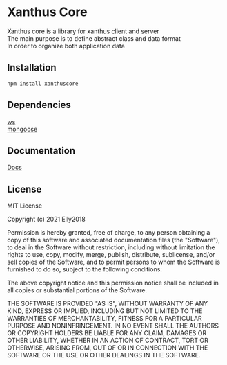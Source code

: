# Xanthus Core

Xanthus core is a library for xanthus client and server\
The main purpose is to define abstract class and data format\
In order to organize both application data

## Installation

```
npm install xanthuscore
```

## Dependencies

[ws](https://www.npmjs.com/package/ws)\
[mongoose](https://www.npmjs.com/package/mongoose)

## Documentation

[Docs](./docs/overview.md)

## License

MIT License

Copyright (c) 2021 Elly2018

Permission is hereby granted, free of charge, to any person obtaining a copy
of this software and associated documentation files (the "Software"), to deal
in the Software without restriction, including without limitation the rights
to use, copy, modify, merge, publish, distribute, sublicense, and/or sell
copies of the Software, and to permit persons to whom the Software is
furnished to do so, subject to the following conditions:

The above copyright notice and this permission notice shall be included in all
copies or substantial portions of the Software.

THE SOFTWARE IS PROVIDED "AS IS", WITHOUT WARRANTY OF ANY KIND, EXPRESS OR
IMPLIED, INCLUDING BUT NOT LIMITED TO THE WARRANTIES OF MERCHANTABILITY,
FITNESS FOR A PARTICULAR PURPOSE AND NONINFRINGEMENT. IN NO EVENT SHALL THE
AUTHORS OR COPYRIGHT HOLDERS BE LIABLE FOR ANY CLAIM, DAMAGES OR OTHER
LIABILITY, WHETHER IN AN ACTION OF CONTRACT, TORT OR OTHERWISE, ARISING FROM,
OUT OF OR IN CONNECTION WITH THE SOFTWARE OR THE USE OR OTHER DEALINGS IN THE
SOFTWARE.

